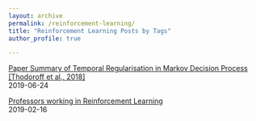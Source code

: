 ```yaml
---
layout: archive
permalink: /reinforcement-learning/
title: "Reinforcement Learning Posts by Tags"
author_profile: true

---
```


[Paper Summary of Temporal Regularisation in Markov Decision Process [Thodoroff et al., 2018]](https://rupalibhati.github.io/Paper-Summary-of-Temporal-Regularisation-in-MDP/)  
2019-06-24

[Professors working in Reinforcement Learning](https://rupalibhati.github.io/RL-profs/)  
2019-02-16
